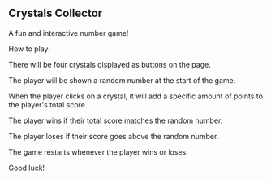 ## Crystals Collector

A fun and interactive number game!

How to play:

There will be four crystals displayed as buttons on the page.

The player will be shown a random number at the start of the game.

When the player clicks on a crystal, it will add a specific amount of points to the player's total score.

The player wins if their total score matches the random number.

The player loses if their score goes above the random number.

The game restarts whenever the player wins or loses.

Good luck!
